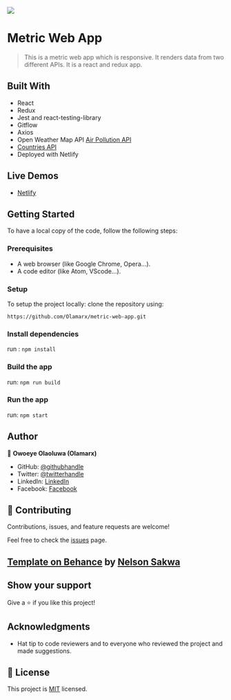 ![](https://img.shields.io/badge/Microverse-blueviolet)

# Metric Web App

> This is a metric web app which is responsive. It renders data from two different APIs. It is a react and redux app.


## Built With
- React
- Redux
- Jest and react-testing-library
- Gitflow
- Axios
- Open Weather Map API [Air Pollution API](https://openweathermap.org/api/air-pollution)
- [Countries API](https://restcountries.com/)
- Deployed with Netlify

## Live Demos
- [Netlify]([https://62e40df20998261430c1e805--famous-gnome-0e9343.netlify.app/](https://62e4251a4b271a000956fc3d--famous-gnome-0e9343.netlify.app/continents))

## Getting Started
To have a local copy of the code, follow the following steps:

### Prerequisites
- A web browser (like Google Chrome, Opera...).
- A code editor (like Atom, VScode...).

### Setup
To setup the project locally: clone the repository using:

```
https://github.com/Olamarx/metric-web-app.git
```

### Install dependencies
run : `npm install`

### Build the app
run: `npm run build`

### Run the app
run: `npm start`


## Author
👤 **Owoeye Olaoluwa (Olamarx)**

- GitHub: [@githubhandle](https://github.com/Olamarx)
- Twitter: [@twitterhandle](https://twitter.com/Owoeye0laoluwa)
- LinkedIn: [LinkedIn](https://www.linkedin.com/in/olaoluwa-owoeye-617702162/)
- Facebook: [Facebook](https://web.facebook.com/olaoluwa.owoeye.39)

## 🤝 Contributing
Contributions, issues, and feature requests are welcome!

Feel free to check the [issues](https://github.com/Olamarx/metric-web-app/issues) page.

## [Template on Behance](https://www.behance.net/gallery/31579789/Ballhead-App-%28Free-PSDs%29) by [Nelson Sakwa](https://www.behance.net/sakwadesignstudio)

## Show your support
Give a ⭐️ if you like this project!

## Acknowledgments
- Hat tip to code reviewers and to everyone who reviewed the project and made suggestions.

## 📝 License
This project is [MIT](LICENSE) licensed.
